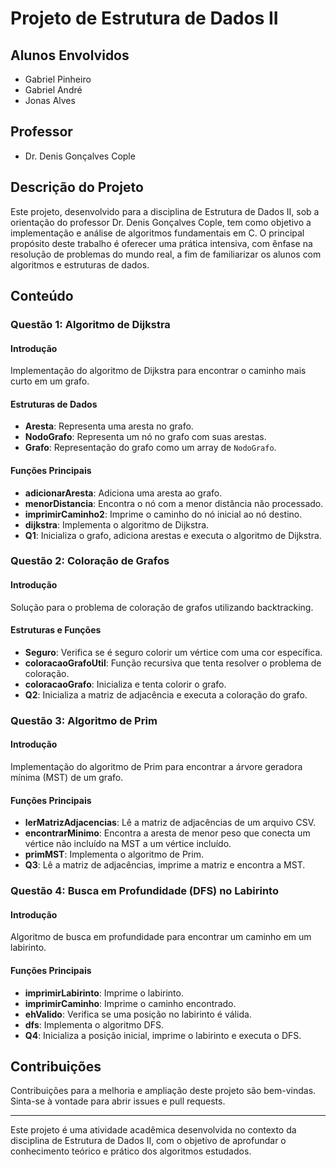 # Projeto de Estrutura de Dados II

## Alunos Envolvidos
- Gabriel Pinheiro
- Gabriel André
- Jonas Alves

## Professor
- Dr. Denis Gonçalves Cople

## Descrição do Projeto
Este projeto, desenvolvido para a disciplina de Estrutura de Dados II, sob a orientação do professor Dr. Denis Gonçalves Cople, tem como objetivo a implementação e análise de algoritmos fundamentais em C. O principal propósito deste trabalho é oferecer uma prática intensiva, com ênfase na resolução de problemas do mundo real, a fim de familiarizar os alunos com algoritmos e estruturas de dados.


## Conteúdo

### Questão 1: Algoritmo de Dijkstra

#### Introdução
Implementação do algoritmo de Dijkstra para encontrar o caminho mais curto em um grafo.

#### Estruturas de Dados
- **Aresta**: Representa uma aresta no grafo.
- **NodoGrafo**: Representa um nó no grafo com suas arestas.
- **Grafo**: Representação do grafo como um array de `NodoGrafo`.

#### Funções Principais
- **adicionarAresta**: Adiciona uma aresta ao grafo.
- **menorDistancia**: Encontra o nó com a menor distância não processado.
- **imprimirCaminho2**: Imprime o caminho do nó inicial ao nó destino.
- **dijkstra**: Implementa o algoritmo de Dijkstra.
- **Q1**: Inicializa o grafo, adiciona arestas e executa o algoritmo de Dijkstra.

### Questão 2: Coloração de Grafos

#### Introdução
Solução para o problema de coloração de grafos utilizando backtracking.

#### Estruturas e Funções
- **Seguro**: Verifica se é seguro colorir um vértice com uma cor específica.
- **coloracaoGrafoUtil**: Função recursiva que tenta resolver o problema de coloração.
- **coloracaoGrafo**: Inicializa e tenta colorir o grafo.
- **Q2**: Inicializa a matriz de adjacência e executa a coloração do grafo.

### Questão 3: Algoritmo de Prim

#### Introdução
Implementação do algoritmo de Prim para encontrar a árvore geradora mínima (MST) de um grafo.

#### Funções Principais
- **lerMatrizAdjacencias**: Lê a matriz de adjacências de um arquivo CSV.
- **encontrarMinimo**: Encontra a aresta de menor peso que conecta um vértice não incluído na MST a um vértice incluído.
- **primMST**: Implementa o algoritmo de Prim.
- **Q3**: Lê a matriz de adjacências, imprime a matriz e encontra a MST.

### Questão 4: Busca em Profundidade (DFS) no Labirinto

#### Introdução
Algoritmo de busca em profundidade para encontrar um caminho em um labirinto.

#### Funções Principais
- **imprimirLabirinto**: Imprime o labirinto.
- **imprimirCaminho**: Imprime o caminho encontrado.
- **ehValido**: Verifica se uma posição no labirinto é válida.
- **dfs**: Implementa o algoritmo DFS.
- **Q4**: Inicializa a posição inicial, imprime o labirinto e executa o DFS.

## Contribuições

Contribuições para a melhoria e ampliação deste projeto são bem-vindas. Sinta-se à vontade para abrir issues e pull requests.

---

Este projeto é uma atividade acadêmica desenvolvida no contexto da disciplina de Estrutura de Dados II, com o objetivo de aprofundar o conhecimento teórico e prático dos algoritmos estudados.
